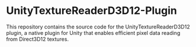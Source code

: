 # UnityTextureReaderD3D12-Plugin
 This repository contains the source code for the UnityTextureReaderD3D12 plugin, a native plugin for Unity that enables efficient pixel data reading from Direct3D12 textures.
